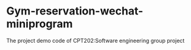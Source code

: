 # Gym-reservation-wechat-miniprogram
The project demo code of CPT202:Software engineering group project 
